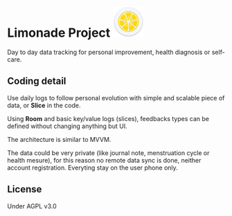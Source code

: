 

# Limonade Project ![Lemon slice - project logo](./app/src/main/res/mipmap-hdpi/ic_launcher.png) 
Day to day data tracking for personal improvement, health diagnosis or self-care.

## Coding detail
Use daily logs to follow personal evolution with simple and scalable piece of data, or **Slice** in the code.

Using **Room** and basic key/value logs (slices), feedbacks types can be defined without changing anything but UI.

The architecture is similar to MVVM.

The data could be very private (like journal note, menstruation cycle or health mesure), 
for this reason no remote data sync is done, neither account registration. Everyting stay on the user phone only.

## License
Under AGPL v3.0
